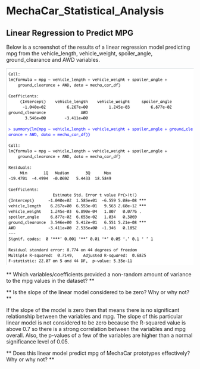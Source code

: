 # MechaCar_Statistical_Analysis

## Linear Regression to Predict MPG

Below is a screenshot of the results of a linear regression model predicting mpg from the vehicle_length, vehicle_weight, spoiler_angle, ground_clearance and AWD variables. 

![Screenshot of linear regression results](https://github.com/ereekaj/MechaCar_Statistical_Analysis/blob/main/Resources/ScreenshotLinearReg.png)

** Which variables/coefficients provided a non-random amount of variance to the mpg values in the dataset? ** 

** Is the slope of the linear model considered to be zero? Why or why not? **

If the slope of the model is zero then that means there is no significant relationship between the variables and mpg.  The slope of this particular linear model is not considered to be zero because the R-squared value is above 0.7 so there is a strong correlation between the variables and mpg overall.  Also, the p-values of a few of the variables are higher than a normal significance level of 0.05. 

** Does this linear model predict mpg of MechaCar prototypes effectively? Why or why not? ** 